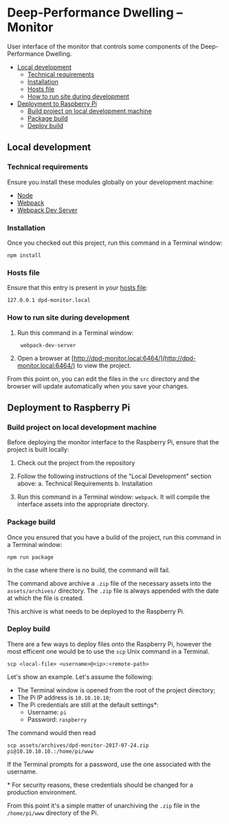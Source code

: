 # Deep-Performance Dwelling – Monitor

User interface of the monitor that controls some components of the Deep-Performance Dwelling.


- [Local development](#local-development)
  - [Technical requirements](#technical-requirements)
  - [Installation](#installation)
  - [Hosts file](#hosts-file)
  - [How to run site during development](#how-to-run-site-during-development)
- [Deployment to Raspberry Pi](#deployment-to-raspberry-pi)
  - [Build project on local development machine](#build-project-on-local-development-machine)
  - [Package build](#package-build)
  - [Deploy build](#deploy-build)


## Local development

### Technical requirements

Ensure you install these modules globally on your development machine:

- [Node](https://nodejs.org/)
- [Webpack](https://webpack.js.org/)
- [Webpack Dev Server](https://webpack.github.io/docs/webpack-dev-server.html)


### Installation

Once you checked out this project, run this command in a Terminal window:

    npm install


### Hosts file

Ensure that this entry is present in your [hosts file](https://en.wikipedia.org/wiki/Hosts_(file)):

    127.0.0.1 dpd-monitor.local

### How to run site during development

1. Run this command in a Terminal window:

        webpack-dev-server

2. Open a browser at [http://dpd-monitor.local:6464/](http://dpd-monitor.local:6464/) to view the project.

From this point on, you can edit the files in the `src` directory and the browser will update automatically when you save your changes.


## Deployment to Raspberry Pi

### Build project on local development machine

Before deploying the monitor interface to the Raspberry Pi, ensure that the project is built locally:

1. Check out the project from the repository

2. Follow the following instructions of the "Local Development" section above:
    a. Technical Requirements
    b. Installation

3. Run this command in a Terminal window: `webpack`. It will compile the interface assets into the appropriate directory.


### Package build

Once you ensured that you have a build of the project, run this command in a Terminal window:

    npm run package

In the case where there is no build, the command will fail.

The command above archive a `.zip` file of the necessary assets into the `assets/archives/` directory. The `.zip` file is always appended with the date at which the file is created.

This archive is what needs to be deployed to the Raspberry Pi.


### Deploy build

There are a few ways to deploy files onto the Raspberry Pi, however the most efficent one would be to use the `scp` Unix command in a Terminal.

    scp <local-file> <username>@<ip>:<remote-path>

Let's show an example. Let's assume the following:

- The Terminal window is opened from the root of the project directory;
- The Pi IP address is `10.10.10.10`;
- The Pi credentials are still at the default settings*:
    - Username: `pi`
    - Password: `raspberry`

The command would then read

    scp assets/archives/dpd-monitor-2017-07-24.zip pi@10.10.10.10.:/home/pi/www

If the Terminal prompts for a password, use the one associated with the username.

\* For security reasons, these credentials should be changed for a production environment.

From this point it's a simple matter of unarchiving the `.zip` file in the `/home/pi/www` directory of the Pi.
